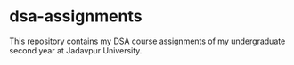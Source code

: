 # dsa-assignments
This repository contains my DSA course assignments of my undergraduate second year at Jadavpur University.
